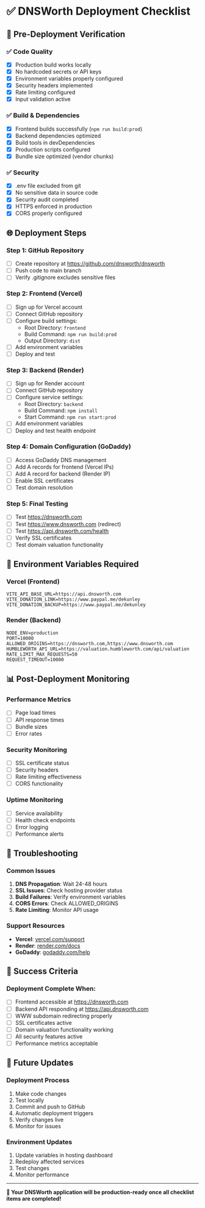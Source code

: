 # ✅ DNSWorth Deployment Checklist

## 🚀 Pre-Deployment Verification

### ✅ Code Quality
- [x] Production build works locally
- [x] No hardcoded secrets or API keys
- [x] Environment variables properly configured
- [x] Security headers implemented
- [x] Rate limiting configured
- [x] Input validation active

### ✅ Build & Dependencies
- [x] Frontend builds successfully (`npm run build:prod`)
- [x] Backend dependencies optimized
- [x] Build tools in devDependencies
- [x] Production scripts configured
- [x] Bundle size optimized (vendor chunks)

### ✅ Security
- [x] .env file excluded from git
- [x] No sensitive data in source code
- [x] Security audit completed
- [x] HTTPS enforced in production
- [x] CORS properly configured

## 🌐 Deployment Steps

### Step 1: GitHub Repository
- [ ] Create repository at https://github.com/dnsworth/dnsworth
- [ ] Push code to main branch
- [ ] Verify .gitignore excludes sensitive files

### Step 2: Frontend (Vercel)
- [ ] Sign up for Vercel account
- [ ] Connect GitHub repository
- [ ] Configure build settings:
  - Root Directory: `frontend`
  - Build Command: `npm run build:prod`
  - Output Directory: `dist`
- [ ] Add environment variables
- [ ] Deploy and test

### Step 3: Backend (Render)
- [ ] Sign up for Render account
- [ ] Connect GitHub repository
- [ ] Configure service settings:
  - Root Directory: `backend`
  - Build Command: `npm install`
  - Start Command: `npm run start:prod`
- [ ] Add environment variables
- [ ] Deploy and test health endpoint

### Step 4: Domain Configuration (GoDaddy)
- [ ] Access GoDaddy DNS management
- [ ] Add A records for frontend (Vercel IPs)
- [ ] Add A record for backend (Render IP)
- [ ] Enable SSL certificates
- [ ] Test domain resolution

### Step 5: Final Testing
- [ ] Test https://dnsworth.com
- [ ] Test https://www.dnsworth.com (redirect)
- [ ] Test https://api.dnsworth.com/health
- [ ] Verify SSL certificates
- [ ] Test domain valuation functionality

## 🔧 Environment Variables Required

### Vercel (Frontend)
```
VITE_API_BASE_URL=https://api.dnsworth.com
VITE_DONATION_LINK=https://www.paypal.me/dekunley
VITE_DONATION_BACKUP=https://www.paypal.me/dekunley
```

### Render (Backend)
```
NODE_ENV=production
PORT=10000
ALLOWED_ORIGINS=https://dnsworth.com,https://www.dnsworth.com
HUMBLEWORTH_API_URL=https://valuation.humbleworth.com/api/valuation
RATE_LIMIT_MAX_REQUESTS=50
REQUEST_TIMEOUT=10000
```

## 📊 Post-Deployment Monitoring

### Performance Metrics
- [ ] Page load times
- [ ] API response times
- [ ] Bundle sizes
- [ ] Error rates

### Security Monitoring
- [ ] SSL certificate status
- [ ] Security headers
- [ ] Rate limiting effectiveness
- [ ] CORS functionality

### Uptime Monitoring
- [ ] Service availability
- [ ] Health check endpoints
- [ ] Error logging
- [ ] Performance alerts

## 🚨 Troubleshooting

### Common Issues
1. **DNS Propagation**: Wait 24-48 hours
2. **SSL Issues**: Check hosting provider status
3. **Build Failures**: Verify environment variables
4. **CORS Errors**: Check ALLOWED_ORIGINS
5. **Rate Limiting**: Monitor API usage

### Support Resources
- **Vercel**: [vercel.com/support](https://vercel.com/support)
- **Render**: [render.com/docs](https://render.com/docs)
- **GoDaddy**: [godaddy.com/help](https://godaddy.com/help)

## 🎯 Success Criteria

### Deployment Complete When:
- [ ] Frontend accessible at https://dnsworth.com
- [ ] Backend API responding at https://api.dnsworth.com
- [ ] WWW subdomain redirecting properly
- [ ] SSL certificates active
- [ ] Domain valuation functionality working
- [ ] All security features active
- [ ] Performance metrics acceptable

## 🔄 Future Updates

### Deployment Process
1. Make code changes
2. Test locally
3. Commit and push to GitHub
4. Automatic deployment triggers
5. Verify changes live
6. Monitor for issues

### Environment Updates
1. Update variables in hosting dashboard
2. Redeploy affected services
3. Test changes
4. Monitor performance

---

**🎉 Your DNSWorth application will be production-ready once all checklist items are completed!**

